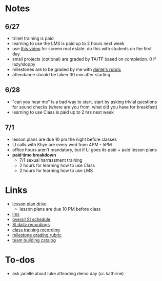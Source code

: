# Notes

## 6/27

- trinet training is paid
- learning to use the LMS is paid up to 2 hours next week
- use [this video](https://www.youtube.com/watch?v=1Tz10Qfbwx4) for screen real estate. do this with students on the first day.
- small projects (optional) are graded by TA/TF based on completion. 0 if lazy/sloppy
- milestones are to be graded by me with [dante's rubric](https://docs.google.com/spreadsheets/d/1xjFKeuDsLGojs8iUjaCfo9YU33ZzWRwqmluYnaXIrws/edit?usp=sharing)
- attendance should be taken 30 min after starting

## 6/28

- "can you hear me" is a bad way to start. start by asking trivial questions for sound checks (where are you from, what did you have for breakfast)
- learning to use Class is paid up to 2 hrs next week

## 7/1

- lesson plans are due 10 pm the night before classes
- LI calls with Khye are every wed from 4PM - 5PM
- office hours aren't mandatory, but if LI goes its paid + paid lesson plans
- **paid time breakdown**
	- 7/1 sexual harrassment training
	- 2 hours for learning how to use Class
	- 2 hours for learning how to use LMS


# Links

- [lesson plan drive](https://drive.google.com/drive/folders/1BxukJf0WxvIYQs-vnHVYRLmh6cS__y3o)
	- lesson plans are due 10 PM before class
- [lms](https://lms.allstarcode.org/)
- [overall SI schedule](https://docs.google.com/spreadsheets/d/1To8_GEjpNB2X-ROIw68qetuah7_HHtEearhjBUNNI8I/edit#gid=656478168)
- [SI daily recordings](https://docs.google.com/spreadsheets/d/1wljShclGV0HEWSQhOGAH_vQ5mZ-EWqqtQqy1v23vEm0/edit#gid=1160181788)
- [class training recording](https://youtu.be/qwhoYOI_GIc)
- [milestone grading rubric](https://docs.google.com/spreadsheets/d/1xjFKeuDsLGojs8iUjaCfo9YU33ZzWRwqmluYnaXIrws/edit#gid=1803889193)
- [team building catalog](https://docs.google.com/document/d/1OhR-XMzE5MsZysfooHc5LiGibtvbXymgI0Z7jWhTFmk/edit)

# To-dos
- ask janelle about luke attending demo day (cc kathrine)

